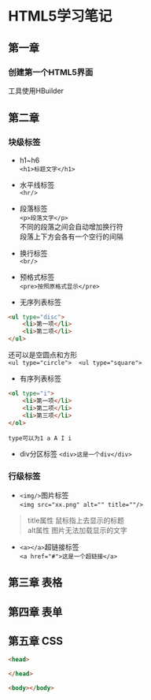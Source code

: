 # HTML5学习笔记

## 第一章

### 创建第一个HTML5界面
工具使用HBuilder  



## 第二章
### 块级标签
- h1~h6  
`<h1>标题文字</h1>`

- 水平线标签  
`<hr/>`

- 段落标签  
`<p>段落文字</p>`  
不同的段落之间会自动增加换行符  
段落上下方会各有一个空行的间隔  

- 换行标签  
`<br/>`  

- 预格式标签  
`<pre>按照原格式显示</pre>`

- 无序列表标签
```html
<ul type="disc">
	<li>第一项</li>
	<li>第二项</li>
</ul>
```
还可以是空圆点和方形  
`<ul type="circle">  <ul type="square">`  

- 有序列表标签
```html
<ol type="i">
	<li>第一项</li>
	<li>第二项</li>
	<li>第三项</li>
</ol>
```
`type可以为1 a A I i  `  

- div分区标签
`<div>这是一个div</div>`

### 行级标签
- `<img/>`图片标签  
`<img src="xx.png" alt="" title=""/>`  
> title属性 鼠标指上去显示的标题  
alt属性 图片无法加载显示的文字

- `<a></a>`超链接标签  
`<a href="#">这是一个超链接</a>`

## 第三章 表格

## 第四章 表单

## 第五章 CSS



```html
<head>

</head>

<body></body>
```
